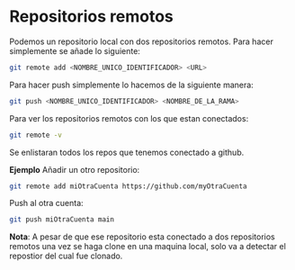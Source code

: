 # Repositorios remotos

Podemos un repositorio local con dos repositorios remotos. Para hacer simplemente se añade lo siguiente:
```bash
git remote add <NOMBRE_UNICO_IDENTIFICADOR> <URL>
```
Para hacer push simplemente lo hacemos de la siguiente manera:
```bash
git push <NOMBRE_UNICO_IDENTIFICADOR> <NOMBRE_DE_LA_RAMA>
```

Para ver los repositorios remotos con los que estan conectados:
```bash
git remote -v
```
Se enlistaran todos los repos que tenemos conectado a github. 


**Ejemplo**
Añadir un otro repositorio:
```bash
git remote add miOtraCuenta https://github.com/myOtraCuenta
```

Push al otra cuenta:
```bash
git push miOtraCuenta main
```

**Nota**: A pesar de que ese repositorio esta conectado a dos repositorios remotos una vez se haga clone en una maquina local, solo va a detectar el repostior del cual fue clonado. 


